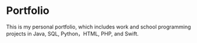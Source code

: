 # Portfolio

This is my personal portfolio, which includes work and school programming projects in Java, SQL, Python，HTML, PHP, and Swift.
